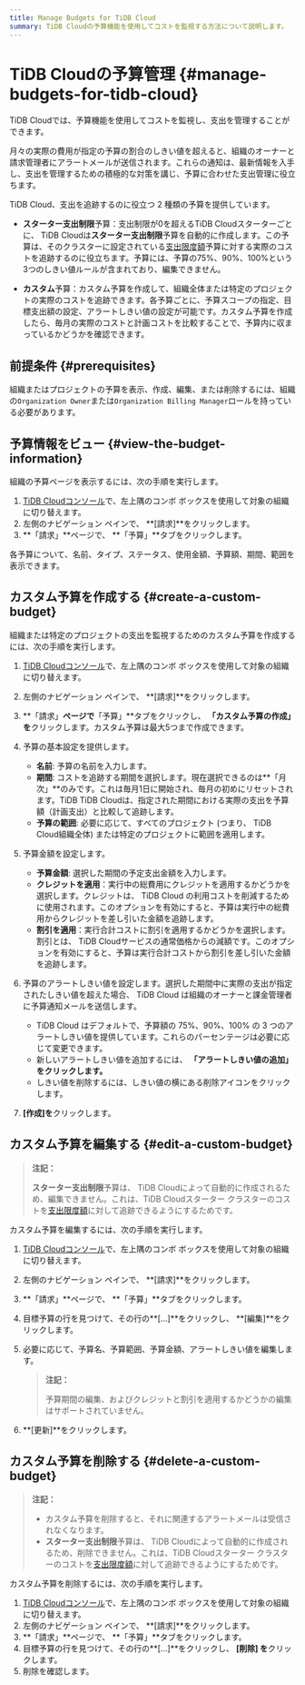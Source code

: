 ```yaml
---
title: Manage Budgets for TiDB Cloud
summary: TiDB Cloudの予算機能を使用してコストを監視する方法について説明します。
---
```


# TiDB Cloudの予算管理 {#manage-budgets-for-tidb-cloud}

TiDB Cloudでは、予算機能を使用してコストを監視し、支出を管理することができます。

月々の実際の費用が指定の予算の割合のしきい値を超えると、組織のオーナーと請求管理者にアラートメールが送信されます。これらの通知は、最新情報を入手し、支出を管理するための積極的な対策を講じ、予算に合わせた支出管理に役立ちます。

TiDB Cloud、支出を追跡するのに役立つ 2 種類の予算を提供しています。

-   **スターター支出制限**予算：支出制限が0を超えるTiDB Cloudスターターごとに、 TiDB Cloudは**スターター支出制限**予算を自動的に作成します。この予算は、そのクラスターに設定されている[支出限度額](/tidb-cloud/manage-serverless-spend-limit.md)予算に対する実際のコストを追跡するのに役立ちます。予算には、予算の75%、90%、100%という3つのしきい値ルールが含まれており、編集できません。

-   **カスタム**予算：カスタム予算を作成して、組織全体または特定のプロジェクトの実際のコストを追跡できます。各予算ごとに、予算スコープの指定、目標支出額の設定、アラートしきい値の設定が可能です。カスタム予算を作成したら、毎月の実際のコストと計画コストを比較することで、予算内に収まっているかどうかを確認できます。

## 前提条件 {#prerequisites}

組織またはプロジェクトの予算を表示、作成、編集、または削除するには、組織の`Organization Owner`または`Organization Billing Manager`ロールを持っている必要があります。

## 予算情報をビュー {#view-the-budget-information}

組織の予算ページを表示するには、次の手順を実行します。

1.  [TiDB Cloudコンソール](https://tidbcloud.com)で、左上隅のコンボ ボックスを使用して対象の組織に切り替えます。
2.  左側のナビゲーション ペインで、 **[請求]**をクリックします。
3.  **「請求」**ページで、 **「予算」**タブをクリックします。

各予算について、名前、タイプ、ステータス、使用金額、予算額、期間、範囲を表示できます。

## カスタム予算を作成する {#create-a-custom-budget}

組織または特定のプロジェクトの支出を監視するためのカスタム予算を作成するには、次の手順を実行します。

1.  [TiDB Cloudコンソール](https://tidbcloud.com)で、左上隅のコンボ ボックスを使用して対象の組織に切り替えます。

2.  左側のナビゲーション ペインで、 **[請求]**をクリックします。

3.  **「請求」**ページで**「予算」**タブをクリックし、 **「カスタム予算の作成」を**クリックします。カスタム予算は最大5つまで作成できます。

4.  予算の基本設定を提供します。

    -   **名前**: 予算の名前を入力します。
    -   **期間**: コストを追跡する期間を選択します。現在選択できるのは**「月次」**のみです。これは毎月1日に開始され、毎月の初めにリセットされます。TiDB TiDB Cloudは、指定された期間における実際の支出を予算額（計画支出）と比較して追跡します。
    -   **予算の範囲**: 必要に応じて、すべてのプロジェクト (つまり、 TiDB Cloud組織全体) または特定のプロジェクトに範囲を適用します。

5.  予算金額を設定します。

    -   **予算金額**: 選択した期間の予定支出金額を入力します。
    -   **クレジットを適用**：実行中の総費用にクレジットを適用するかどうかを選択します。クレジットは、 TiDB Cloud の利用コストを削減するために使用されます。このオプションを有効にすると、予算は実行中の総費用からクレジットを差し引いた金額を追跡します。
    -   **割引を適用**：実行合計コストに割引を適用するかどうかを選択します。割引とは、 TiDB Cloudサービスの通常価格からの減額です。このオプションを有効にすると、予算は実行合計コストから割引を差し引いた金額を追跡します。

6.  予算のアラートしきい値を設定します。選択した期間中に実際の支出が指定されたしきい値を超えた場合、 TiDB Cloud は組織のオーナーと課金管理者に予算通知メールを送信します。

    -   TiDB Cloud はデフォルトで、予算額の 75%、90%、100% の 3 つのアラートしきい値を提供しています。これらのパーセンテージは必要に応じて変更できます。
    -   新しいアラートしきい値を追加するには、 **「アラートしきい値の追加」をクリックします。**
    -   しきい値を削除するには、しきい値の横にある削除アイコンをクリックします。

7.  **[作成]を**クリックします。

## カスタム予算を編集する {#edit-a-custom-budget}

> **注記：**
>
> **スターター支出制限**予算は、 TiDB Cloudによって自動的に作成されるため、編集できません。これは、TiDB Cloudスターター クラスターのコストを[支出限度額](/tidb-cloud/manage-serverless-spend-limit.md)に対して追跡できるようにするためです。

カスタム予算を編集するには、次の手順を実行します。

1.  [TiDB Cloudコンソール](https://tidbcloud.com)で、左上隅のコンボ ボックスを使用して対象の組織に切り替えます。

2.  左側のナビゲーション ペインで、 **[請求]**をクリックします。

3.  **「請求」**ページで、 **「予算」**タブをクリックします。

4.  目標予算の行を見つけて、その行の**[...]**をクリックし、 **[編集]**をクリックします。

5.  必要に応じて、予算名、予算範囲、予算金額、アラートしきい値を編集します。

    > **注記：**
    >
    > 予算期間の編集、およびクレジットと割引を適用するかどうかの編集はサポートされていません。

6.  **[更新]**をクリックします。

## カスタム予算を削除する {#delete-a-custom-budget}

> **注記：**
>
> -   カスタム予算を削除すると、それに関連するアラートメールは受信されなくなります。
> -   **スターター支出制限**予算は、 TiDB Cloudによって自動的に作成されるため、削除できません。これは、TiDB Cloudスターター クラスターのコストを[支出限度額](/tidb-cloud/manage-serverless-spend-limit.md)に対して追跡できるようにするためです。

カスタム予算を削除するには、次の手順を実行します。

1.  [TiDB Cloudコンソール](https://tidbcloud.com)で、左上隅のコンボ ボックスを使用して対象の組織に切り替えます。
2.  左側のナビゲーション ペインで、 **[請求]**をクリックします。
3.  **「請求」**ページで、 **「予算」**タブをクリックします。
4.  目標予算の行を見つけて、その行の**[...]**をクリックし、 **[削除] を**クリックします。
5.  削除を確認します。
